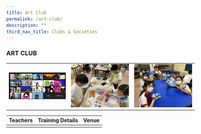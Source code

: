 ```yaml
---
title: Art Club
permalink: /art-club/
description: ""
third_nav_title: Clubs & Societies
---
```

### ART CLUB

<table>
	<tr>
		<td width="33%"><img src="/images/ArtClub-1.jpg"/></td>
		<td><img src="/images/ArtClub-2.jpg"/></td>
		<td><img src="/images/ArtClub-3.jpg"/></td>
	</tr>
</table>


| Teachers | Training Details | Venue |
| --- | --- | --- |
| | | |